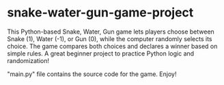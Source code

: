 # snake-water-gun-game-project
This Python-based Snake, Water, Gun game lets players choose between Snake (1), Water (-1), or Gun (0), while the computer randomly selects its choice. The game compares both choices and declares a winner based on simple rules. A great beginner project to practice Python logic and randomization!

"main.py" file contains the source code for the game. Enjoy!
